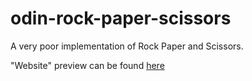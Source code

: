 # odin-rock-paper-scissors

A very poor implementation of Rock Paper and Scissors.

"Website" preview can be found [here](https://tahis9.github.io/odin-rock-paper-scissors/)